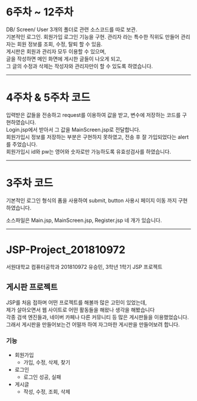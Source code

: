 # 6주차 ~ 12주차
DB/ Screen/ User 3개의 폴더로 관련 소스코드를 따로 보관.  
기본적인 로그인. 회원가입 로그인 기능을 구현. 관리자 라는 특수한 직위도 만들어 관리자는 회원 정보를 조회, 수정, 탈퇴 할 수 있음.  
게시판은 회원과 관리자 모두 이용할 수 있으며,  
글을 작성하면 메인 화면에 게시한 글들이 나오게 되고,  
그 글의 수정과 삭제는 작성자와 관리자만이 할 수 있도록 하였습니다.


***
# 4주차 & 5주차 코드
입력받은 값들을 전송하고 request를 이용하여 값을 받고, 변수에 저장하는 코드를 구현하였습니다.  
Login.jsp에서 받아서 그 값을 MainScreen.jsp로 전달합니다.  
회원가입시 정보를 저장하는 부분은 구현하지 못하였고, 전송 후 잘 가입되었다는 alert를 주었습니다.  
회원가입시 id와 pw는 영어와 숫자로만 가능하도록 유효성검사를 하였습니다.
***
# 3주차 코드
기본적인 로그인 형식의 폼을 사용하여 submit, button 사용시 페이지 이동 까지 구현하였습니다.

소스파일은 Main.jsp, MainScreen.jsp, Register.jsp 네 개가 있습니다.
***

# JSP-Project_201810972 
서원대학교 컴퓨터공학과 201810972 유승민, 3학년 1학기 JSP 프로젝트
## 게시판 프로젝트
JSP를 처음 접하며 어떤 프로젝트를 해볼까 많은 고민이 있었는데,  
제가 살아오면서 웹 사이트로 어떤 활동들을 해왔나 생각을 해봤습니다  
각종 검색 엔진들과, 네이버 카페나 다른 커뮤니티 등 많은 게시판들을 이용했었습니다.  
그래서 게시판을 만들어보는건 어떨까 하여 자그마한 게시판을 만들어보려 합니다.

### 기능
+ 회원가입  
	+ 가입, 수정, 삭제, 찾기  
+ 로그인  
    + 로그인 성공, 실패  
+ 게시글  
    + 작성, 수정, 조회, 삭제
